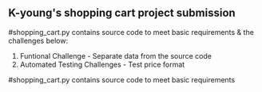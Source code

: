 ## K-young's shopping cart project submission

#shopping_cart.py contains source code to meet basic requirements & the challenges below:
1) Funtional Challenge - Separate data from the source code
2) Automated Testing Challenges - Test price format

#shopping_cart.py contains source code to meet basic requirements

